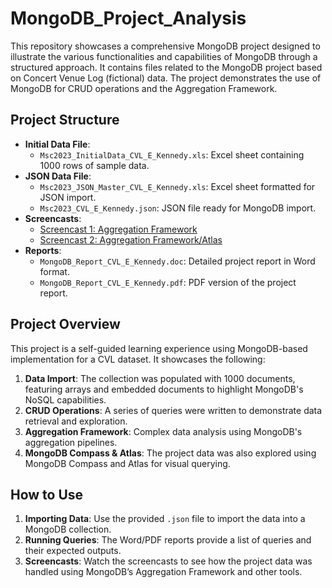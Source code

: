 # MongoDB_Project_Analysis
This repository showcases a comprehensive MongoDB project designed to illustrate the various functionalities and capabilities of MongoDB through a structured approach. It contains files related to the MongoDB project based on Concert Venue Log (fictional) data. The project demonstrates the use of MongoDB for CRUD operations and the Aggregation Framework.

## Project Structure

- **Initial Data File**: 
  - `Msc2023_InitialData_CVL_E_Kennedy.xls`: Excel sheet containing 1000 rows of sample data.
- **JSON Data File**: 
  - `Msc2023_JSON_Master_CVL_E_Kennedy.xls`: Excel sheet formatted for JSON import.
  - `Msc2023_CVL_E_Kennedy.json`: JSON file ready for MongoDB import.
- **Screencasts**:
  - [Screencast 1: Aggregation Framework](https://youtu.be/m097GHKz8U8?si=SdK3UBBwKbsId9JU)
  - [Screencast 2: Aggregation Framework/Atlas](https://youtu.be/O8g4IbTdduk?si=LoDpk1hTV8iN3Bnl)
- **Reports**: 
  - `MongoDB_Report_CVL_E_Kennedy.doc`: Detailed project report in Word format.
  - `MongoDB_Report_CVL_E_Kennedy.pdf`: PDF version of the project report.

## Project Overview

This project is a self-guided learning experience using MongoDB-based implementation for a CVL dataset. It showcases the following:
1. **Data Import**: The collection was populated with 1000 documents, featuring arrays and embedded documents to highlight MongoDB's NoSQL capabilities.
2. **CRUD Operations**: A series of queries were written to demonstrate data retrieval and exploration.
3. **Aggregation Framework**: Complex data analysis using MongoDB's aggregation pipelines.
4. **MongoDB Compass & Atlas**: The project data was also explored using MongoDB Compass and Atlas for visual querying.

## How to Use

1. **Importing Data**: Use the provided `.json` file to import the data into a MongoDB collection.
2. **Running Queries**: The Word/PDF reports provide a list of queries and their expected outputs.
3. **Screencasts**: Watch the screencasts to see how the project data was handled using MongoDB’s Aggregation Framework and other tools.
